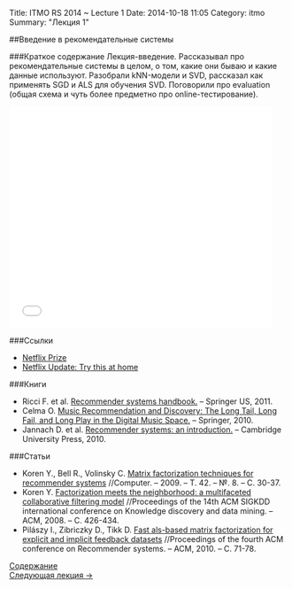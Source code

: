Title: ITMO RS 2014 ~ Lecture 1
Date: 2014-10-18 11:05
Category: itmo
Summary: "Лекция 1"


##Введение в рекомендательные системы

###Краткое содержание
Лекция-введение. Рассказывал про рекомендательные системы в целом, о том, какие они бываю и какие данные используют.
Разобрали kNN-модели и SVD, рассказал как применять SGD и ALS для обучения SVD. Поговорили про evaluation (общая схема и чуть более предметно про online-тестирование).

<iframe src="//www.slideshare.net/slideshow/embed_code/40706158" width="476" height="400" frameborder="0" marginwidth="0" marginheight="0" scrolling="no"></iframe>

###Ссылки
 * [Netflix Prize](http://www.netflixprize.com/)
 * [Netflix Update: Try this at home](http://sifter.org/~simon/journal/20061211.html)

###Книги
 * Ricci F. et al. [Recommender systems handbook.](http://yadi.sk/d/pq3fcJgT9voSt) – Springer US, 2011.
 * Celma O. [Music Recommendation and Discovery: The Long Tail, Long Fail, and Long Play in the Digital Music Space.](http://yadi.sk/d/l0ZSsEY69STGT) – Springer, 2010.
 * Jannach D. et al. [Recommender systems: an introduction.](http://www.amazon.com/Recommender-Systems-Introduction-Dietmar-Jannach/dp/0521493366) – Cambridge University Press, 2010.

###Статьи
 * Koren Y., Bell R., Volinsky C. [Matrix factorization techniques for recommender systems](https://yadi.sk/i/CGSXNzr4c89ZY) //Computer. – 2009. – Т. 42. – №. 8. – С. 30-37.
 * Koren Y. [Factorization meets the neighborhood: a multifaceted collaborative filtering model](http://yadi.sk/d/pTVIQqFP6TjWm) //Proceedings of the 14th ACM SIGKDD international conference on Knowledge discovery and data mining. – ACM, 2008. – С. 426-434.
 * Pilászy I., Zibriczky D., Tikk D. [Fast als-based matrix factorization for explicit and implicit feedback datasets](http://yadi.sk/d/ye_l0Z0u6vUvO) //Proceedings of the fourth ACM conference on Recommender systems. – ACM, 2010. – С. 71-78.


[Содержание](/pages/itmo-rs-2014.html)  
[Следующая лекция -> ]({filename}/itmo-recsys-2014/lecture2.md)